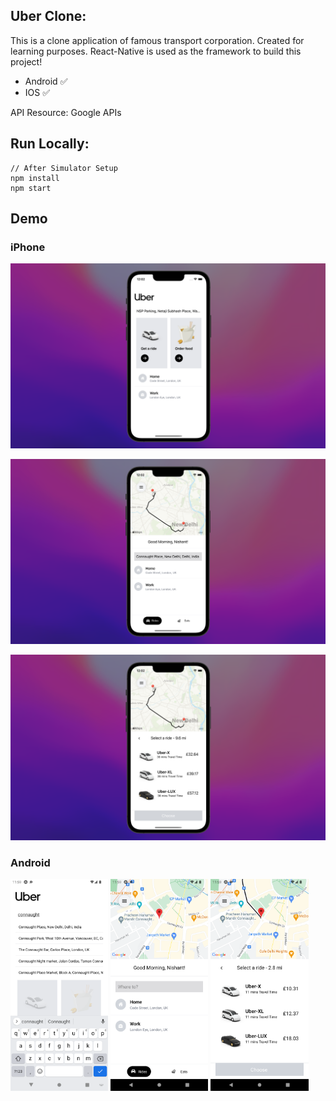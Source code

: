 ## Uber Clone:

This is a clone application of famous transport corporation. Created for learning purposes. React-Native is used as the framework to build this project!

- Android ✅
- IOS ✅

API Resource: Google APIs

## Run Locally:
    
    // After Simulator Setup
    npm install
    npm start

## Demo

### iPhone

![screen1](https://github.com/nishant-ai/Uber-Clone/blob/main/doc-assets/01.png?raw=true)

![screen2](https://github.com/nishant-ai/Uber-Clone/blob/main/doc-assets/02.png?raw=true)

![screen3](https://github.com/nishant-ai/Uber-Clone/blob/main/doc-assets/03.png?raw=true)

### Android

<span>
<img src="https://github.com/nishant-ai/Uber-Clone/blob/main/doc-assets/06.png?raw=true" alt="doc-img" width="31%" height="auto" />
<img src="https://github.com/nishant-ai/Uber-Clone/blob/main/doc-assets/05.png?raw=true" alt="doc-img" width="31%" height="auto" />
<img src="https://github.com/nishant-ai/Uber-Clone/blob/main/doc-assets/04.png?raw=true" alt="doc-img" width="31%" height="auto" />
</span>
